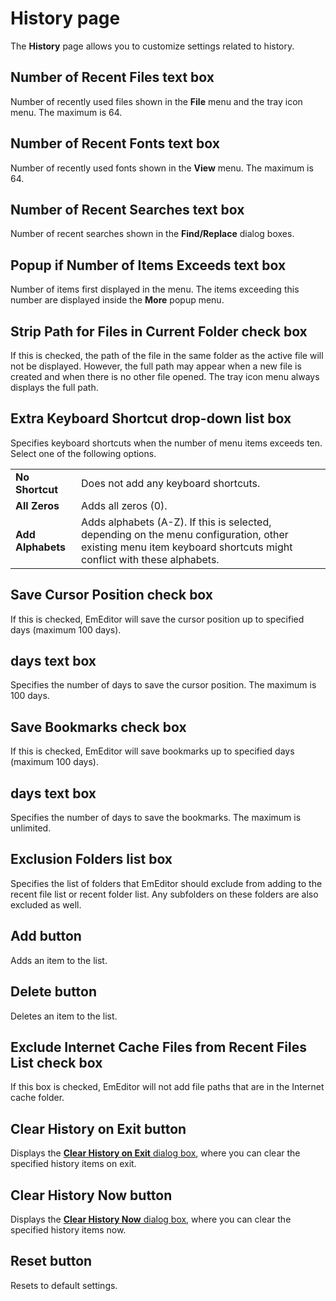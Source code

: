 # History page

The **History** page allows you to customize settings related to history.

## Number of Recent Files text box

Number of recently used files shown in the **File** menu and the tray icon menu. The maximum is 64.

## Number of Recent Fonts text box

Number of recently used fonts shown in the **View** menu. The maximum is 64.

## Number of Recent Searches text box

Number of recent searches shown in the **Find/Replace** dialog boxes.

## Popup if Number of Items Exceeds text box

Number of items first displayed in the menu. The items exceeding this number are displayed inside the **More** popup menu.

## Strip Path for Files in Current Folder check box

If this is checked, the path of the file in the same folder as the active file will not be displayed. However, the full path may appear when a new file is created and when there is no other file opened.
The tray icon menu always displays the full path.

## Extra Keyboard Shortcut drop-down list box

Specifies keyboard shortcuts when the number of menu items exceeds ten. Select one of the following options.

|     |     |
| --- | --- |
| **No Shortcut** | Does not add any keyboard shortcuts. |
| **All Zeros** | Adds all zeros (0). |
| **Add Alphabets** | Adds alphabets (A-Z). If this is selected, depending on the menu configuration, other existing menu item keyboard shortcuts might conflict with these alphabets. |

## Save Cursor Position check box

If this is checked, EmEditor will save the cursor position up to specified days (maximum 100 days).

## days text box

Specifies the number of days to save the cursor position. The maximum is 100 days.

## Save Bookmarks check box

If this is checked, EmEditor will save bookmarks up to specified days (maximum 100 days).

## days text box

Specifies the number of days to save the bookmarks. The maximum is unlimited.

## Exclusion Folders list box

Specifies the list of folders that EmEditor should exclude from adding to the recent file list or recent folder list. Any subfolders on these folders are also excluded as well.

## Add button

Adds an item to the list.

## Delete button

Deletes an item to the list.

## Exclude Internet Cache Files from Recent Files List check box

If this box is checked, EmEditor will not add file paths that are in the Internet
cache folder.

## Clear History on Exit button

Displays the [**Clear History on Exit** dialog box](../../clear_history/index), where you can clear the specified history items on exit.

## Clear History Now button

Displays the [**Clear History Now** dialog box](../../clear_history/index), where you can clear the specified history items now.

## Reset button

Resets to default settings.


